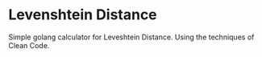 # Levenshtein Distance

Simple golang calculator for Leveshtein Distance. Using the techniques of Clean Code.
